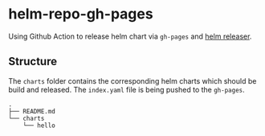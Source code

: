 # helm-repo-gh-pages

Using Github Action to release helm chart via `gh-pages` and [helm releaser](https://github.com/helm/chart-releaser).

## Structure

The `charts` folder contains the corresponding helm charts which should be build and released. The `index.yaml` file is being pushed to the `gh-pages`.

```shell
.
├── README.md
└── charts
    └── hello
```

